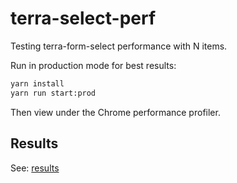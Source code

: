 # terra-select-perf

Testing terra-form-select performance with N items.

Run in production mode for best results:

```sh
yarn install
yarn run start:prod
```

Then view under the Chrome performance profiler.

## Results

See: [results](./results)
